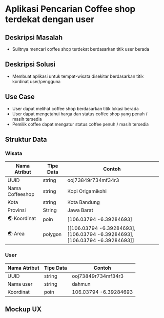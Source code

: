 # Aplikasi Pencarian Coffee shop terdekat dengan user


## Deskripsi Masalah
- Sulitnya mencari coffee shop terdekat berdasarkan titik user berada

## Deskripsi Solusi
- Membuat aplikasi untuk tempat-wisata disekitar berdasarkan titik kordinat user/pengguna

## Use Case
- User dapat melihat coffee shop berdasarkan titik lokasi berada
- User dapat mengetahui harga dan status coffee shop yang penuh / masih tersedia
- Pemilik coffee dapat mengatur status coffee penuh / masih tersedia

## Struktur Data

### Wisata
Nama Atribut | Tipe Data | Contoh
---|---|---
UUID | string | ooj73849r734mf34r3
Nama Coffeeshop | string | Kopi Origamikohi
Kota | string | Kota Bandung
Provinsi | String | Jawa Barat
🌏 Koordinat | poin | [106.03794 -6.39284693]
🌏 Area | polygon | [[106.03794 -6.39284693], [106.03794 -6.39284693], [106.03794 -6.39284693]]

### User
Nama Atribut | Tipe Data | Contoh
---|---|---
UUID | string | ooj73849r734mf34r3
Nama user | string | dahmun
Koordinat | poin | 106.03794 -6.39284693

## Mockup UX

